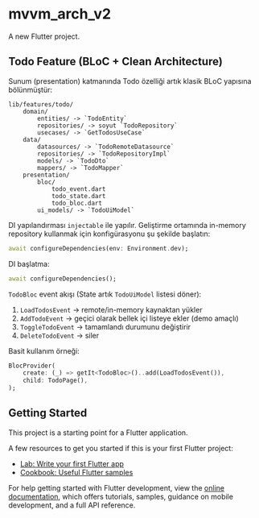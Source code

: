 # mvvm_arch_v2

A new Flutter project.

## Todo Feature (BLoC + Clean Architecture)

Sunum (presentation) katmanında Todo özelliği artık klasik BLoC yapısına bölünmüştür:

```
lib/features/todo/
	domain/
		entities/ -> `TodoEntity`
		repositories/ -> soyut `TodoRepository`
		usecases/ -> `GetTodosUseCase`
	data/
		datasources/ -> `TodoRemoteDatasource`
		repositories/ -> `TodoRepositoryImpl`
		models/ -> `TodoDto`
		mappers/ -> `TodoMapper`
	presentation/
		bloc/
			todo_event.dart
			todo_state.dart
			todo_bloc.dart
		ui_models/ -> `TodoUiModel`
```

DI yapılandırması `injectable` ile yapılır. Geliştirme ortamında in-memory repository kullanmak için konfigürasyonu şu şekilde başlatın:

```dart
await configureDependencies(env: Environment.dev);
```

DI başlatma:

```dart
await configureDependencies();
```

`TodoBloc` event akışı (State artık `TodoUiModel` listesi döner):

1. `LoadTodosEvent` -> remote/in-memory kaynaktan yükler
2. `AddTodoEvent` -> geçici olarak bellek içi listeye ekler (demo amaçlı)
3. `ToggleTodoEvent` -> tamamlandı durumunu değiştirir
4. `DeleteTodoEvent` -> siler

Basit kullanım örneği:

```dart
BlocProvider(
	create: (_) => getIt<TodoBloc>()..add(LoadTodosEvent()),
	child: TodoPage(),
);
```


## Getting Started

This project is a starting point for a Flutter application.

A few resources to get you started if this is your first Flutter project:

- [Lab: Write your first Flutter app](https://docs.flutter.dev/get-started/codelab)
- [Cookbook: Useful Flutter samples](https://docs.flutter.dev/cookbook)

For help getting started with Flutter development, view the
[online documentation](https://docs.flutter.dev/), which offers tutorials,
samples, guidance on mobile development, and a full API reference.
